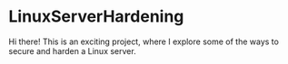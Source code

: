 # LinuxServerHardening
Hi there! This is an exciting project, where I explore some of the ways to secure and harden a Linux server.
